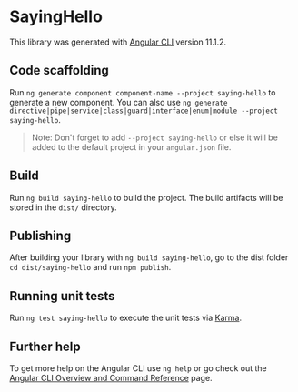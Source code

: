 # SayingHello

This library was generated with [Angular CLI](https://github.com/angular/angular-cli) version 11.1.2.

## Code scaffolding

Run `ng generate component component-name --project saying-hello` to generate a new component. You can also use `ng generate directive|pipe|service|class|guard|interface|enum|module --project saying-hello`.
> Note: Don't forget to add `--project saying-hello` or else it will be added to the default project in your `angular.json` file. 

## Build

Run `ng build saying-hello` to build the project. The build artifacts will be stored in the `dist/` directory.

## Publishing

After building your library with `ng build saying-hello`, go to the dist folder `cd dist/saying-hello` and run `npm publish`.

## Running unit tests

Run `ng test saying-hello` to execute the unit tests via [Karma](https://karma-runner.github.io).

## Further help

To get more help on the Angular CLI use `ng help` or go check out the [Angular CLI Overview and Command Reference](https://angular.io/cli) page.
